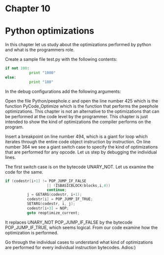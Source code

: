 # Chapter 10

# Python optimizations

In this chapter let us study about the optimizations performed by python and what is the
programmers role.

Create a sample file test.py with the following contents:

```python
if not 100:
           print "1000"
else:
           print "100"

``` 

In the debug configurations add the following arguments:

Open the file Python/peephole.c and open the line number 425 which is the function
PyCode_Optimize which is the function that performs the peephole optimizations. This chapter
is not an alternative to the optimizations that can be performed at the code level by the
programmer. This chapter is just intended to show the kind of optimizations the compiler
performs on the program.

Insert a breakpoint on line number 494, which is a giant for loop which iterates through the
entire code object instruction by instruction. On line number 364 we see a giant switch case to
specify the kind of optimizations that are performed for any opcode. Let us step by debugging
the individual lines.

The first switch case is on the bytecode UNARY_NOT. Let us examine the code for the same.

```c
if (codestr[i+1] != POP_JUMP_IF_FALSE
                   || !ISBASICBLOCK(blocks,i,4))
                   continue;
          j = GETARG(codestr, i+1);
          codestr[i] = POP_JUMP_IF_TRUE;
          SETARG(codestr, i, j);
          codestr[i+3] = NOP;
          goto reoptimize_current;
```
It replaces UNARY_NOT POP_JUMP_IF_FALSE by the bytecode POP_JUMP_IF_TRUE,
which seems logical. From our code examine how the optimization is performed.


Go through the individual cases to understand what kind of optimizations are performed for
every individual instruction bytecodes. Adios:)
